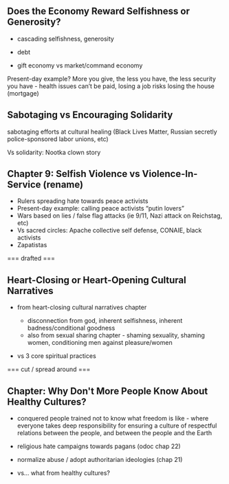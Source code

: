 
## Does the Economy Reward Selfishness or Generosity?

* cascading selfishness, generosity

* debt

* gift economy vs market/command economy

Present-day example?
More you give, the less you have, the less security you have - health issues can’t be paid, losing a job risks losing the house (mortgage)

## Sabotaging vs Encouraging Solidarity

sabotaging efforts at cultural healing (Black Lives Matter, Russian secretly police-sponsored labor unions, etc)

Vs solidarity: Nootka clown story

## Chapter 9: Selfish Violence vs Violence-In-Service (rename)
* Rulers spreading hate towards peace activists
* Present-day example: calling peace activists “putin lovers” 
* Wars based on lies / false flag attacks (ie 9/11, Nazi attack on Reichstag, etc)
* Vs sacred circles: Apache collective self defense, CONAIE, black activists
* Zapatistas	

=== drafted ===

## Heart-Closing or Heart-Opening Cultural Narratives

* from heart-closing cultural narratives chapter
    * disconnection from god, inherent selfishness, inherent badness/conditional goodness
    * also from sexual sharing chapter - shaming sexuality, shaming women, conditioning men against pleasure/women

* vs 3 core spiritual practices

=== cut / spread around ===

## Chapter: Why Don't More People Know About Healthy Cultures?
* conquered people trained not to know what freedom is like - where everyone takes deep responsibility for ensuring a culture of respectful relations between the people, and between the people and the Earth

* religious hate campaigns towards pagans (odoc chap 22)

* normalize abuse / adopt authoritarian ideologies (chap 21)

* vs... what from healthy cultures?
